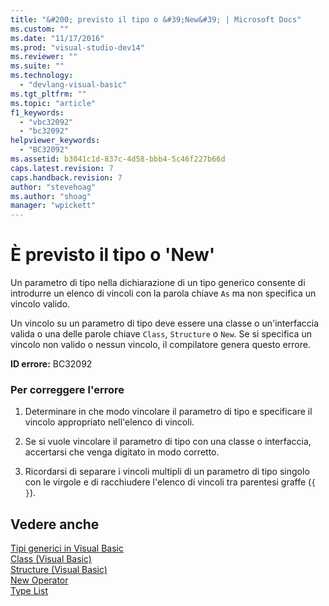 ```yaml
---
title: "&#200; previsto il tipo o &#39;New&#39; | Microsoft Docs"
ms.custom: ""
ms.date: "11/17/2016"
ms.prod: "visual-studio-dev14"
ms.reviewer: ""
ms.suite: ""
ms.technology: 
  - "devlang-visual-basic"
ms.tgt_pltfrm: ""
ms.topic: "article"
f1_keywords: 
  - "vbc32092"
  - "bc32092"
helpviewer_keywords: 
  - "BC32092"
ms.assetid: b3041c1d-837c-4d58-bbb4-5c46f227b66d
caps.latest.revision: 7
caps.handback.revision: 7
author: "stevehoag"
ms.author: "shoag"
manager: "wpickett"
---
```

# &#200; previsto il tipo o &#39;New&#39;
Un parametro di tipo nella dichiarazione di un tipo generico consente di introdurre un elenco di vincoli con la parola chiave `As` ma non specifica un vincolo valido.  
  
 Un vincolo su un parametro di tipo deve essere una classe o un'interfaccia valida o una delle parole chiave `Class`, `Structure` o `New`. Se si specifica un vincolo non valido o nessun vincolo, il compilatore genera questo errore.  
  
 **ID errore:** BC32092  
  
### Per correggere l'errore  
  
1.  Determinare in che modo vincolare il parametro di tipo e specificare il vincolo appropriato nell'elenco di vincoli.  
  
2.  Se si vuole vincolare il parametro di tipo con una classe o interfaccia, accertarsi che venga digitato in modo corretto.  
  
3.  Ricordarsi di separare i vincoli multipli di un parametro di tipo singolo con le virgole e di racchiudere l'elenco di vincoli tra parentesi graffe \(`{ }`\).  
  
## Vedere anche  
 [Tipi generici in Visual Basic](/dotnet/visual-basic/programming-guide/language-features/data-types/generic-types)   
 [Class \(Visual Basic\)](http://msdn.microsoft.com/it-it/0777c6e6-46bc-451b-ad70-57b49d4ef4f7)   
 [Structure \(Visual Basic\)](http://msdn.microsoft.com/it-it/263ce115-ac36-4c05-8cb7-0e0eead5c6d0)   
 [New Operator](/dotnet/visual-basic/language-reference/operators/new-operator)   
 [Type List](/dotnet/visual-basic/language-reference/statements/type-list)